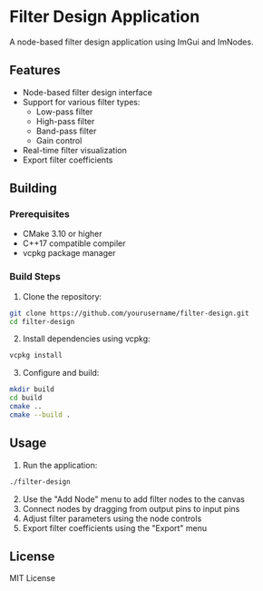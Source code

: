 # Filter Design Application

A node-based filter design application using ImGui and ImNodes.

## Features

- Node-based filter design interface
- Support for various filter types:
  - Low-pass filter
  - High-pass filter
  - Band-pass filter
  - Gain control
- Real-time filter visualization
- Export filter coefficients

## Building

### Prerequisites

- CMake 3.10 or higher
- C++17 compatible compiler
- vcpkg package manager

### Build Steps

1. Clone the repository:
```bash
git clone https://github.com/yourusername/filter-design.git
cd filter-design
```

2. Install dependencies using vcpkg:
```bash
vcpkg install
```

3. Configure and build:
```bash
mkdir build
cd build
cmake ..
cmake --build .
```

## Usage

1. Run the application:
```bash
./filter-design
```

2. Use the "Add Node" menu to add filter nodes to the canvas
3. Connect nodes by dragging from output pins to input pins
4. Adjust filter parameters using the node controls
5. Export filter coefficients using the "Export" menu

## License

MIT License 
